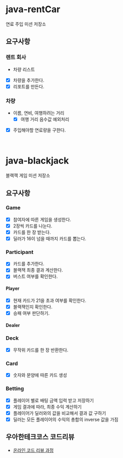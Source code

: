 # java-rentCar
연료 주입 미션 저장소  
  
## 요구사항
### 렌트 회사
- 차량 리스트
- [x] 차량을 추가한다.  
- [x] 리포트를 만든다.  

### 차량
- 이름, 연비, 여행하려는 거리
  - [x] 여행 거리 음수값 예외처리
- [x] 주입해야할 연료량을 구한다.

<br/>

# java-blackjack
블랙잭 게임 미션 저장소  
  
## 요구사항
### Game
- [x] 참여자에 따른 게임을 생성한다.
- [x] 2장씩 카드를 나눈다.
- [x] 카드를 한 장 받는다.
- [x] 딜러가 16이 넘을 때까지 카드를 뽑는다.
  
### Participant
- [x] 카드를 추가한다.
- [x] 블랙잭 최종 결과 계산한다.
- [x] 버스트 여부를 확인한다.

#### Player
- [x] 현재 카드가 21을 초과 여부를 확인한다.
- [x] 블랙잭인지 확인한다.
- [x] 승패 여부 판단하기.

#### Dealer

### Deck
- [x] 무작위 카드를 한 장 반환한다.

### Card
- [x] 숫자와 문양에 따른 카드 생성

### Betting
- [x] 플레이어 별로 배팅 금액 입력 받고 저장하기
- [x] 게임 결과에 따라, 최종 수익 계산하기
- [x] 플레이어가 딜러와의 값을 비교해서 결과 값 구하기
- [x] 딜러는 모든 플레이어의 수익의 총합의 inverse 값을 가짐

## 우아한테크코스 코드리뷰
* [온라인 코드 리뷰 과정](https://github.com/woowacourse/woowacourse-docs/blob/master/maincourse/README.md)